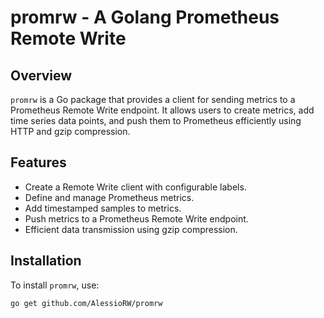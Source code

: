 # promrw - A Golang Prometheus Remote Write

## Overview
`promrw` is a Go package that provides a client for sending metrics to a Prometheus Remote Write endpoint. It allows users to create metrics, add time series data points, and push them to Prometheus efficiently using HTTP and gzip compression.

## Features
- Create a Remote Write client with configurable labels.
- Define and manage Prometheus metrics.
- Add timestamped samples to metrics.
- Push metrics to a Prometheus Remote Write endpoint.
- Efficient data transmission using gzip compression.

## Installation
To install `promrw`, use:
```sh
go get github.com/AlessioRW/promrw
